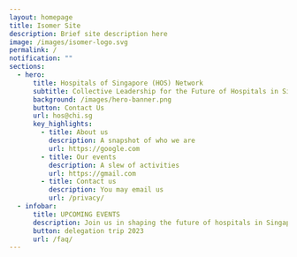 ```yaml
---
layout: homepage
title: Isomer Site
description: Brief site description here
image: /images/isomer-logo.svg
permalink: /
notification: ""
sections:
  - hero:
      title: Hospitals of Singapore (HOS) Network
      subtitle: Collective Leadership for the Future of Hospitals in Singapore
      background: /images/hero-banner.png
      button: Contact Us
      url: hos@chi.sg
      key_highlights:
        - title: About us
          description: A snapshot of who we are
          url: https://google.com
        - title: Our events
          description: A slew of activities
          url: https://gmail.com
        - title: Contact us
          description: You may email us
          url: /privacy/
  - infobar:
      title: UPCOMING EVENTS
      description: Join us in shaping the future of hospitals in Singapore
      button: delegation trip 2023
      url: /faq/
---
```

